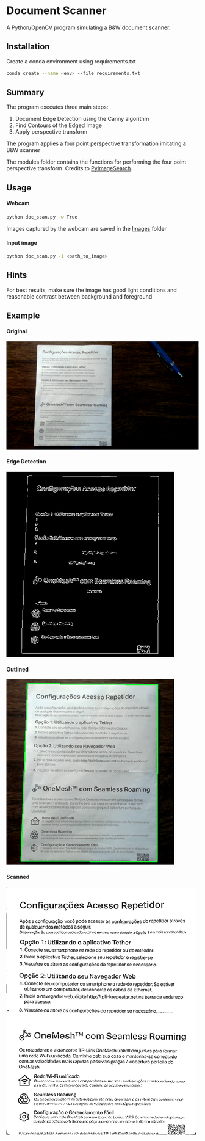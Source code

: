 # Document Scanner

A Python/OpenCV program simulating a B&W document scanner.

## Installation
Create a conda environment using requirements.txt
```bash
conda create --name <env> --file requirements.txt
```

## Summary
The program executes three main steps:

1. Document Edge Detection using the Canny algorithm
2. Find Contours of the Edged Image
3. Apply perspective transform

The program applies a four point perspective transformation
imitating a B&W scanner

The modules folder contains the functions for performing
the four point perspective transform. Credits to [PyImageSearch](https://pyimagesearch.com).

## Usage

#### Webcam
```bash
python doc_scan.py -w True
```
Images captured by the webcam are saved in the [Images](./images) folder

#### Input image
```bash
python doc_scan.py -i <path_to_image>
```

## Hints
For best results, make sure the image has good light conditions and
reasonable contrast between background and foreground

## Example
#### Original
![Sample Image](./images/manual_03.png)

#### Edge Detection
![Edge Detection](./sample_images/edged.png)

#### Outlined
![Outlined](./sample_images/outline.png)

#### Scanned
![Scanned](./sample_images/scanned.png)

